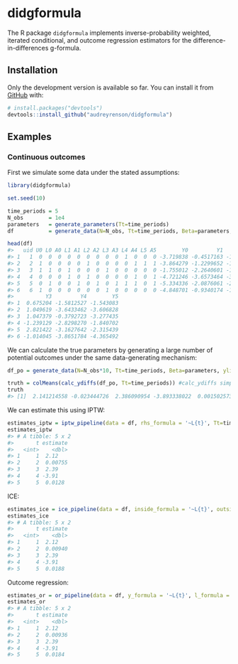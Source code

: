 
<!-- README.md is generated from README.Rmd. Please edit that file -->

# didgformula

<!-- badges: start -->

<!-- badges: end -->

The R package `didgformula` implements inverse-probability weighted,
iterated conditional, and outcome regression estimators for the
difference-in-differences g-formula.

## Installation

Only the development version is available so far. You can install it
from [GitHub](https://github.com/) with:

``` r
# install.packages("devtools")
devtools::install_github("audreyrenson/didgformula")
```

## Examples

### Continuous outcomes

First we simulate some data under the stated assumptions:

``` r
library(didgformula)

set.seed(10)

time_periods = 5
N_obs        = 1e4
parameters   = generate_parameters(Tt=time_periods)
df           = generate_data(N=N_obs, Tt=time_periods, Beta=parameters, ylink = 'rnorm_identity')

head(df)
#>   uid U0 L0 A0 L1 A1 L2 A2 L3 A3 L4 A4 L5 A5        Y0         Y1        Y2
#> 1   1  0  0  0  0  0  0  0  0  0  1  0  0  0 -3.719838 -0.4517163 -1.284486
#> 2   2  1  0  0  0  0  1  0  0  0  0  1  1  1 -3.864279 -1.2299652 -1.214372
#> 3   3  1  1  0  1  0  0  0  1  0  0  0  0  0 -1.755012 -2.2640601 -1.644146
#> 4   4  0  0  0  1  0  1  0  0  0  0  1  0  1 -4.721246 -3.6573464 -3.067212
#> 5   5  0  1  0  0  1  0  1  0  1  1  1  0  1 -5.334336 -2.0876061 -2.514040
#> 6   6  1  0  0  0  0  0  0  1  0  0  0  0  0 -4.848701 -0.9340174 -1.354781
#>          Y3         Y4        Y5
#> 1  0.675204 -1.5812527 -1.543083
#> 2  1.049619 -3.6433462 -3.606828
#> 3  1.047379 -0.3792723 -3.277435
#> 4 -1.239129 -2.8298270 -1.840702
#> 5  2.821422 -3.1627642 -2.315439
#> 6 -1.014045 -3.8651784 -4.365492
```

We can calculate the true parameters by generating a large number of
potential outcomes under the same data-generating mechanism:

``` r
df_po = generate_data(N=N_obs*10, Tt=time_periods, Beta=parameters, ylink='rnorm_identity', potential_outcomes = TRUE)

truth = colMeans(calc_ydiffs(df_po, Tt=time_periods)) #calc_ydiffs simply takes Y_t-Y_{t-1} for t=1,...,T
truth
#> [1]  2.141214558 -0.023444726  2.386090954 -3.893338022  0.001502573
```

We can estimate this using IPTW:

``` r
estimates_iptw = iptw_pipeline(data = df, rhs_formula = '~L{t}', Tt=time_periods)
estimates_iptw
#> # A tibble: 5 x 2
#>       t estimate
#>   <int>    <dbl>
#> 1     1  2.12   
#> 2     2  0.00755
#> 3     3  2.39   
#> 4     4 -3.91   
#> 5     5  0.0128
```

ICE:

``` r
estimates_ice = ice_pipeline(data = df, inside_formula = '~L{t}', outside_formula = '~L{k}', Tt=time_periods)
estimates_ice
#> # A tibble: 5 x 2
#>       t estimate
#>   <int>    <dbl>
#> 1     1  2.12   
#> 2     2  0.00940
#> 3     3  2.39   
#> 4     4 -3.91   
#> 5     5  0.0188
```

Outcome regression:

``` r
estimates_or = or_pipeline(data = df, y_formula = '~L{t}', l_formula = '~1', Tt=time_periods, nreps=N_obs) #usually nreps should be much larger but in this example it appears fine
estimates_or
#> # A tibble: 5 x 2
#>       t estimate
#>   <int>    <dbl>
#> 1     1  2.12   
#> 2     2  0.00936
#> 3     3  2.39   
#> 4     4 -3.91   
#> 5     5  0.0184
```
